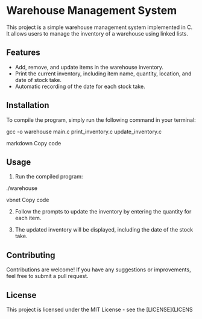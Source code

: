 # Warehouse Management System

This project is a simple warehouse management system implemented in C. It allows users to manage the inventory of a warehouse using linked lists.

## Features

- Add, remove, and update items in the warehouse inventory.
- Print the current inventory, including item name, quantity, location, and date of stock take.
- Automatic recording of the date for each stock take.

## Installation

To compile the program, simply run the following command in your terminal:

gcc -o warehouse main.c print_inventory.c update_inventory.c

markdown
Copy code

## Usage

1. Run the compiled program:

./warehouse

vbnet
Copy code

2. Follow the prompts to update the inventory by entering the quantity for each item.

3. The updated inventory will be displayed, including the date of the stock take.

## Contributing

Contributions are welcome! If you have any suggestions or improvements, feel free to submit a pull request.

## License

This project is licensed under the MIT License - see the [LICENSE](LICENS